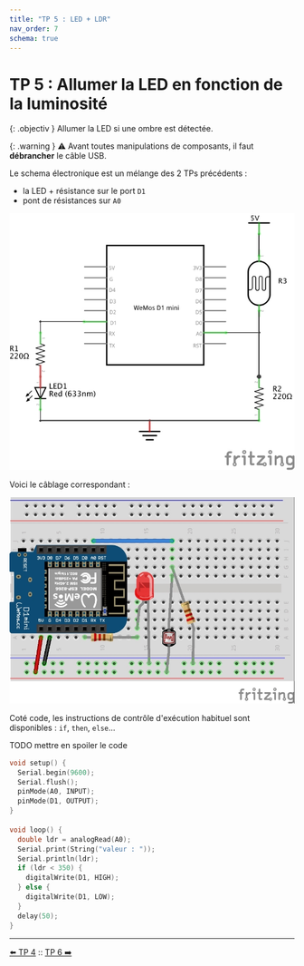 ```yaml
---
title: "TP 5 : LED + LDR"
nav_order: 7
schema: true
---
```


# TP 5 : Allumer la LED en fonction de la luminosité

{: .objectiv }
Allumer la LED si une ombre est détectée.

{: .warning }
⚠️ Avant toutes manipulations de composants, il faut **débrancher** le câble USB.

Le schema électronique est un mélange des 2 TPs précédents :
  - la LED + résistance sur le port `D1`
  - pont de résistances sur `A0`

![schema-tp5](resources/tp5-schema.jpg)

Voici le câblage correspondant :

![montage-tp5](resources/tp5-montage.jpg)

Coté code, les instructions de contrôle d'exécution habituel sont disponibles : `if`, `then`, `else`...

TODO mettre en spoiler le code
```c
void setup() {
  Serial.begin(9600);
  Serial.flush();
  pinMode(A0, INPUT);
  pinMode(D1, OUTPUT);
}

void loop() {
  double ldr = analogRead(A0);
  Serial.print(String("valeur : "));
  Serial.println(ldr);
  if (ldr < 350) {
    digitalWrite(D1, HIGH);
  } else {
    digitalWrite(D1, LOW);
  }
  delay(50);
}
```

----
[⬅️ TP 4](tp4.md) :: [TP 6 ➡️](tp6.md)
